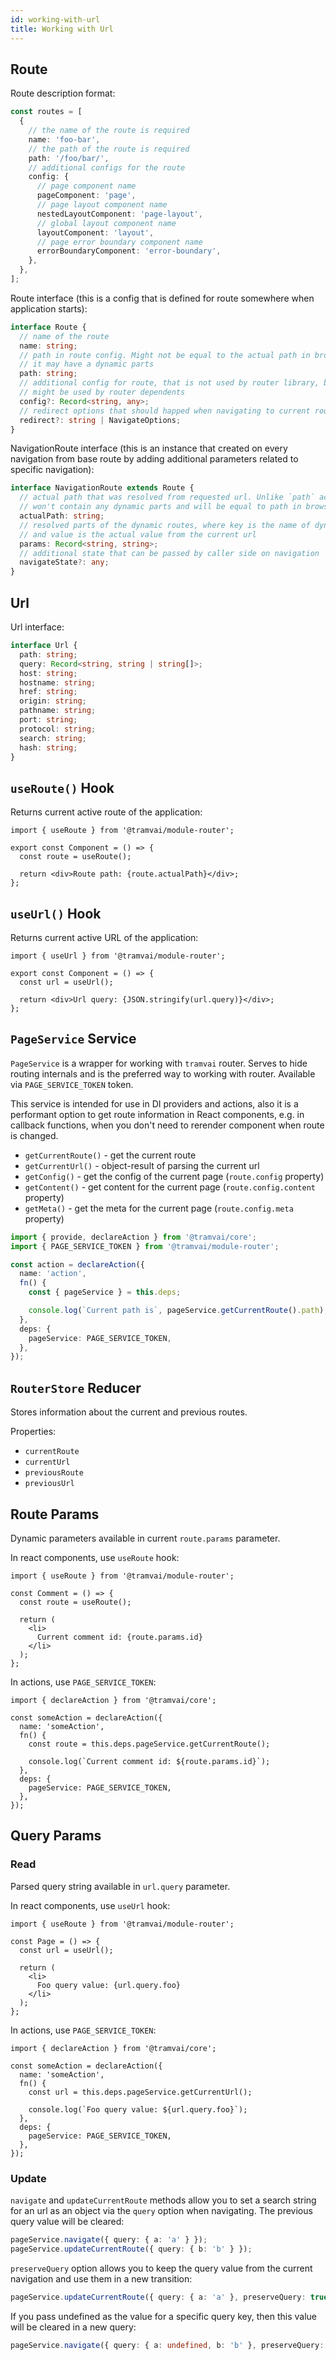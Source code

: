```yaml
---
id: working-with-url
title: Working with Url
---
```


## Route

Route description format:

```ts
const routes = [
  {
    // the name of the route is required
    name: 'foo-bar',
    // the path of the route is required
    path: '/foo/bar/',
    // additional configs for the route
    config: {
      // page component name
      pageComponent: 'page',
      // page layout component name
      nestedLayoutComponent: 'page-layout',
      // global layout component name
      layoutComponent: 'layout',
      // page error boundary component name
      errorBoundaryComponent: 'error-boundary',
    },
  },
];
```

Route interface (this is a config that is defined for route somewhere when application starts):

```ts
interface Route {
  // name of the route
  name: string;
  // path in route config. Might not be equal to the actual path in browser as
  // it may have a dynamic parts
  path: string;
  // additional config for route, that is not used by router library, but
  // might be used by router dependents
  config?: Record<string, any>;
  // redirect options that should happed when navigating to current route
  redirect?: string | NavigateOptions;
}
```

NavigationRoute interface (this is an instance that created on every navigation from base route by adding additional parameters related to specific navigation):

```ts
interface NavigationRoute extends Route {
  // actual path that was resolved from requested url. Unlike `path` actualPath
  // won't contain any dynamic parts and will be equal to path in browser
  actualPath: string;
  // resolved parts of the dynamic routes, where key is the name of dynamic part
  // and value is the actual value from the current url
  params: Record<string, string>;
  // additional state that can be passed by caller side on navigation
  navigateState?: any;
}
```

## Url

Url interface:

```ts
interface Url {
  path: string;
  query: Record<string, string | string[]>;
  host: string;
  hostname: string;
  href: string;
  origin: string;
  pathname: string;
  port: string;
  protocol: string;
  search: string;
  hash: string;
}
```

## `useRoute()` Hook

Returns current active route of the application:

```tsx
import { useRoute } from '@tramvai/module-router';

export const Component = () => {
  const route = useRoute();

  return <div>Route path: {route.actualPath}</div>;
};
```

## `useUrl()` Hook

Returns current active URL of the application:

```tsx
import { useUrl } from '@tramvai/module-router';

export const Component = () => {
  const url = useUrl();

  return <div>Url query: {JSON.stringify(url.query)}</div>;
};
```

## `PageService` Service

`PageService` is a wrapper for working with `tramvai` router. Serves to hide routing internals and is the preferred way to working with router. Available via `PAGE_SERVICE_TOKEN` token.

This service is intended for use in DI providers and actions, also it is a performant option to get route information in React components, e.g. in callback functions, when you don't need to rerender component when route is changed.

- `getCurrentRoute()` - get the current route
- `getCurrentUrl()` - object-result of parsing the current url
- `getConfig()` - get the config of the current page (`route.config` property)
- `getContent()` - get content for the current page (`route.config.content` property)
- `getMeta()` - get the meta for the current page (`route.config.meta` property)

```ts
import { provide, declareAction } from '@tramvai/core';
import { PAGE_SERVICE_TOKEN } from '@tramvai/module-router';

const action = declareAction({
  name: 'action',
  fn() {
    const { pageService } = this.deps;

    console.log(`Current path is`, pageService.getCurrentRoute().path);
  },
  deps: {
    pageService: PAGE_SERVICE_TOKEN,
  },
});
```

## `RouterStore` Reducer

Stores information about the current and previous routes.

Properties:

- `currentRoute`
- `currentUrl`
- `previousRoute`
- `previousUrl`

## Route Params

Dynamic parameters available in current `route.params` parameter.

In react components, use `useRoute` hook:

```tsx
import { useRoute } from '@tramvai/module-router';

const Comment = () => {
  const route = useRoute();

  return (
    <li>
      Current comment id: {route.params.id}
    </li>
  );
};
```

In actions, use `PAGE_SERVICE_TOKEN`:

```tsx
import { declareAction } from '@tramvai/core';

const someAction = declareAction({
  name: 'someAction',
  fn() {
    const route = this.deps.pageService.getCurrentRoute();

    console.log(`Current comment id: ${route.params.id}`);
  },
  deps: {
    pageService: PAGE_SERVICE_TOKEN,
  },
});
```

## Query Params

### Read

Parsed query string available in `url.query` parameter.

In react components, use `useUrl` hook:

```tsx
import { useRoute } from '@tramvai/module-router';

const Page = () => {
  const url = useUrl();

  return (
    <li>
      Foo query value: {url.query.foo}
    </li>
  );
};
```

In actions, use `PAGE_SERVICE_TOKEN`:

```tsx
import { declareAction } from '@tramvai/core';

const someAction = declareAction({
  name: 'someAction',
  fn() {
    const url = this.deps.pageService.getCurrentUrl();

    console.log(`Foo query value: ${url.query.foo}`);
  },
  deps: {
    pageService: PAGE_SERVICE_TOKEN,
  },
});
```

### Update

`navigate` and `updateCurrentRoute` methods allow you to set a search string for an url as an object via the `query` option when navigating. The previous query value will be cleared:

```ts
pageService.navigate({ query: { a: 'a' } });
pageService.updateCurrentRoute({ query: { b: 'b' } });
```

`preserveQuery` option allows you to keep the query value from the current navigation and use them in a new transition:

```ts
pageService.updateCurrentRoute({ query: { a: 'a' }, preserveQuery: true });
```

If you pass undefined as the value for a specific query key, then this value will be cleared in a new query:

```ts
pageService.navigate({ query: { a: undefined, b: 'b' }, preserveQuery: true });
```
